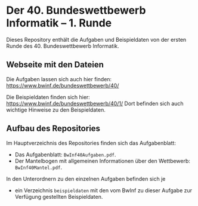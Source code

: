 Der 40. Bundeswettbewerb Informatik – 1. Runde
==============================================

Dieses Repository enthält die Aufgaben und Beispieldaten von der ersten
Runde des 40. Bundeswettbewerb Informatik.

Webseite mit den Dateien
------------------------

Die Aufgaben lassen sich auch hier finden:
https://www.bwinf.de/bundeswettbewerb/40/

Die Beispieldaten finden sich hier:
https://www.bwinf.de/bundeswettbewerb/40/1/
Dort befinden sich auch wichtige Hinweise zu den Beispieldaten.

Aufbau des Repositories
-----------------------

Im Hauptverzeichnis des Repositories finden sich das Aufgabenblatt:

  * Das Aufgabenblatt: `BwInf40Aufgaben.pdf`.
  * Der Mantelbogen mit allgemeinen Informationen über den Wettbewerb:
    `BwInf40Mantel.pdf`.

In den Unterordnern zu den einzelnen Aufgaben befinden sich je

  * ein Verzeichnis `beispieldaten` mit den vom BwInf zu dieser
    Aufgabe zur Verfügung gestellten Beispieldaten.

